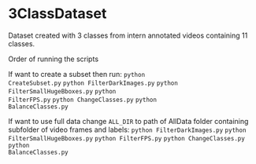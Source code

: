 # 3ClassDataset
Dataset created with 3 classes from intern annotated videos containing 11 classes.

Order of running the scripts

If want to create a subset then run:
<code>python CreateSubset.py</code>
<code>python FilterDarkImages.py</code>
<code>python FilterSmallHugeBboxes.py</code>
<code>python FilterFPS.py</code>
<code>python ChangeClasses.py</code>
<code>python BalanceClasses.py</code>

If want to use full data change <code>ALL_DIR</code> to path of AllData folder containing subfolder of video frames and labels:
<code>python FilterDarkImages.py</code>
<code>python FilterSmallHugeBboxes.py</code>
<code>python FilterFPS.py</code>
<code>python ChangeClasses.py</code>
<code>python BalanceClasses.py</code>
